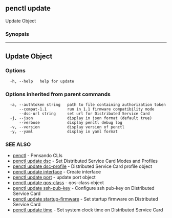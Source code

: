 ## penctl update

Update Object

### Synopsis



---------------
 Update Object 
---------------


### Options

```
  -h, --help   help for update
```

### Options inherited from parent commands

```
  -a, --authtoken string   path to file containing authorization token
      --compat-1.1         run in 1.1 firmware compatibility mode
      --dsc-url string     set url for Distributed Service Card
  -j, --json               display in json format (default true)
      --verbose            display penctl debug log
  -v, --version            display version of penctl
  -y, --yaml               display in yaml format
```

### SEE ALSO
* [penctl](penctl.md)	 - Pensando CLIs
* [penctl update dsc](penctl_update_dsc.md)	 - Set Distributed Service Card Modes and Profiles
* [penctl update dsc-profile](penctl_update_dsc-profile.md)	 - Distributed Service Card profile object
* [penctl update interface](penctl_update_interface.md)	 - Create interface
* [penctl update port](penctl_update_port.md)	 - update port object
* [penctl update qos-class](penctl_update_qos-class.md)	 - qos-class object
* [penctl update ssh-pub-key](penctl_update_ssh-pub-key.md)	 - Configure ssh pub-key on Distributed Service Card
* [penctl update startup-firmware](penctl_update_startup-firmware.md)	 - Set startup firmware on Distributed Service Card
* [penctl update time](penctl_update_time.md)	 - Set system clock time on Distributed Service Card

